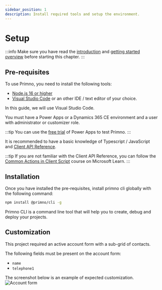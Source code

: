 ```yaml
---
sidebar_position: 1
description: Install required tools and setup the environment.
---
```


# Setup

:::info
Make sure you have read the [introduction](../intro.md) and [getting started overview](index.mdx) before starting this chapter.
:::

## Pre-requisites

To use Primno, you need to install the following tools:

- [Node.js 16 or higher](https://nodejs.org/en/download/)
- [Visual Studio Code](https://code.visualstudio.com/download) or an other IDE / text editor of your choice.

In this guide, we will use Visual Studio Code.

You must have a Power Apps or a Dynamics 365 CE environment and a user with administrator or customizer role.

:::tip
You can use the [free trial](https://powerapps.microsoft.com/en-us/pricing/) of Power Apps to test Primno.
:::

It is recommended to have a basic knowledge of Typescript / JavaScript and [Client API Reference](https://learn.microsoft.com/en-us/power-apps/developer/model-driven-apps/clientapi/reference).

:::tip
If you are not familiar with the Client API Reference, you can follow the [Common Actions in Client Script](https://learn.microsoft.com/en-us/training/modules/common-actions-client-script-power-platform/) course on Microsoft Learn.
:::

## Installation

Once you have installed the pre-requisites, install primno cli globally with the following command:

```bash
npm install @primno/cli -g
```

Primno CLI is a command line tool that will help you to create, debug and deploy your projects.

## Customization

This project required an active account form with a sub-grid of contacts.

The following fields must be present on the account form:
- `name`
- `telephone1`

The screenshot below is an example of expected customization.
![Account form](/img/getting-started/customization.png)